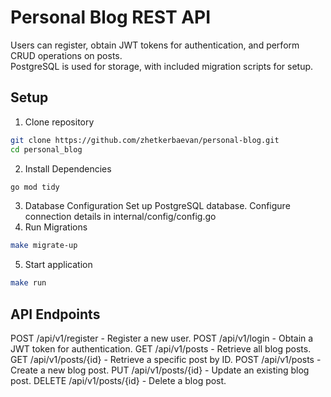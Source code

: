 # Personal Blog REST API
Users can register, obtain JWT tokens for authentication, and perform CRUD operations on posts.  
PostgreSQL is used for storage, with included migration scripts for setup.
## Setup
1. Clone repository
```sh
git clone https://github.com/zhetkerbaevan/personal-blog.git
cd personal_blog
```
2. Install Dependencies
 ```sh
go mod tidy
```
3. Database Configuration
Set up PostgreSQL database.
Configure connection details in internal/config/config.go
4. Run Migrations
 ```sh
make migrate-up
```
5. Start application
 ```sh
make run
```
## API Endpoints
POST /api/v1/register - Register a new user.
POST /api/v1/login - Obtain a JWT token for authentication.
GET /api/v1/posts - Retrieve all blog posts.
GET /api/v1/posts/{id} - Retrieve a specific post by ID.
POST /api/v1/posts - Create a new blog post.
PUT /api/v1/posts/{id} - Update an existing blog post.
DELETE /api/v1/posts/{id} - Delete a blog post.
   
